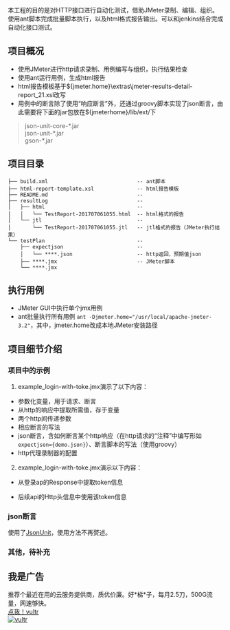 本工程的目的是对HTTP接口进行自动化测试，借助JMeter录制、编辑、组织。使用ant脚本完成批量脚本执行，以及html格式报告输出。可以和jenkins结合完成自动化接口测试。


## 项目概况
+ 使用JMeter进行http请求录制、用例编写与组织，执行结果检查
+ 使用ant运行用例，生成html报告
+ html报告模板基于${jmeter.home}\extras\jmeter-results-detail-report_21.xsl改写
+ 用例中的断言除了使用“响应断言”外，还通过groovy脚本实现了json断言，由此需要将下面的jar包放在${jmeterhome}/lib/ext/下

> json-unit-core-\*.jar   
> json-unit-\*.jar   
> gson-\*.jar  

## 项目目录
```
├── build.xml                             -- ant脚本
├── html-report-template.xsl              -- html报告模板
├── README.md                             -- 
├── resultLog                             -- 
│   ├── html                              -- 
│   │   └── TestReport-201707061055.html  -- html格式的报告
│   └── jtl                               -- 
│       └── TestReport-201707061055.jtl   -- jtl格式的报告（JMeter执行结果）
└── testPlan                              -- 
    ├── expectjson                        -- 
    │   └── ****.json                     -- http返回，预期值json
    ├── ****.jmx                          -- JMeter脚本
    └── ****.jmx
```

## 执行用例
+ JMeter GUI中执行单个jmx用例
+ ant批量执行所有用例 `ant -Djmeter.home="/usr/local/apache-jmeter-3.2"`，其中，jmeter.home改成本地JMeter安装路径


## 项目细节介绍

### 项目中的示例 
1. example_login-with-toke.jmx演示了以下内容：
+ 参数化变量，用于请求、断言
+ 从http的响应中提取所需值，存于变量
+ 两个http间传递参数
+ 相应断言的写法
+ json断言，含如何断言某个http响应（在http请求的“注释”中编写形如`expectjson={demo.json}`）、断言脚本的写法（使用groovy）
+ http代理录制器的配置    

2. example_login-with-toke.jmx演示以下内容：

+ 从登录ap的Response中提取token信息

+ 后续api的Http头信息中使用该token信息



### json断言
使用了[JsonUnit](https://github.com/lukas-krecan/JsonUnit)，使用方法不再赘述。

### 其他，待补充

## 我是广告

推荐个最近在用的云服务提供商，质优价廉。好\*梯\*子，每月2.5刀，500G流量，网速够快。  
[点我！vultr](https://www.vultr.com/?ref=7159348)  
[![vultr](https://www.vultr.com/media/banner_1.png)](https://www.vultr.com/?ref=7159348)
